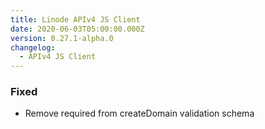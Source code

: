 ```yaml
---
title: Linode APIv4 JS Client
date: 2020-06-03T05:00:00.000Z
version: 0.27.1-alpha.0
changelog:
  - APIv4 JS Client
---
```


### Fixed

- Remove required from createDomain validation schema
